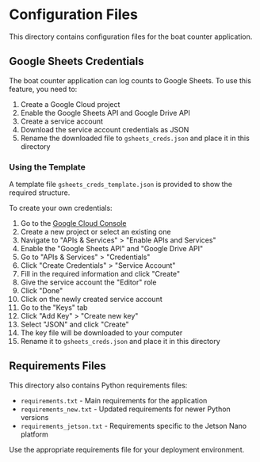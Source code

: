 # Configuration Files

This directory contains configuration files for the boat counter application.

## Google Sheets Credentials

The boat counter application can log counts to Google Sheets. To use this feature, you need to:

1. Create a Google Cloud project
2. Enable the Google Sheets API and Google Drive API
3. Create a service account
4. Download the service account credentials as JSON
5. Rename the downloaded file to `gsheets_creds.json` and place it in this directory

### Using the Template

A template file `gsheets_creds_template.json` is provided to show the required structure.

To create your own credentials:

1. Go to the [Google Cloud Console](https://console.cloud.google.com/)
2. Create a new project or select an existing one
3. Navigate to "APIs & Services" > "Enable APIs and Services"
4. Enable the "Google Sheets API" and "Google Drive API"
5. Go to "APIs & Services" > "Credentials"
6. Click "Create Credentials" > "Service Account"
7. Fill in the required information and click "Create"
8. Give the service account the "Editor" role
9. Click "Done"
10. Click on the newly created service account
11. Go to the "Keys" tab
12. Click "Add Key" > "Create new key"
13. Select "JSON" and click "Create"
14. The key file will be downloaded to your computer
15. Rename it to `gsheets_creds.json` and place it in this directory

## Requirements Files

This directory also contains Python requirements files:

- `requirements.txt` - Main requirements for the application
- `requirements_new.txt` - Updated requirements for newer Python versions
- `requirements_jetson.txt` - Requirements specific to the Jetson Nano platform

Use the appropriate requirements file for your deployment environment. 